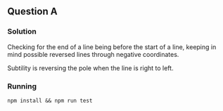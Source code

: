 ## Question A

### Solution

Checking for the end of a line being before the start of a line, keeping in mind possible reversed lines through negative coordinates.

Subtility is reversing the pole when the line is right to left.

### Running

`npm install && npm run test`